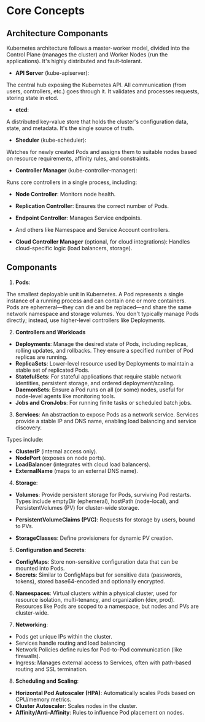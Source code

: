# Core Concepts

## Architecture Componants

Kubernetes architecture follows a master-worker model, divided into the Control Plane (manages the cluster) and Worker Nodes (run the applications). It's highly distributed and fault-tolerant.

- **API Server** (kube-apiserver):

The central hub exposing the Kubernetes API. All communication (from users, controllers, etc.) goes through it. It validates and processes requests, storing state in etcd.

- **etcd**:

A distributed key-value store that holds the cluster's configuration data, state, and metadata. It's the single source of truth.

- **Sheduler** (kube-scheduler):

Watches for newly created Pods and assigns them to suitable nodes based on resource requirements, affinity rules, and constraints.

- **Controller Manager** (kube-controller-manager):

Runs core controllers in a single process, including:
- **Node Controller**: Monitors node health.
- **Replication Controller**: Ensures the correct number of Pods.
- **Endpoint Controller**: Manages Service endpoints.
- And others like Namespace and Service Account controllers.

- **Cloud Controller Manager** (optional, for cloud integrations): Handles cloud-specific logic (load balancers, storage).

## Componants

1. **Pods**:

The smallest deployable unit in Kubernetes. A Pod represents a single instance of a running process and can contain one or more containers. Pods are ephemeral—they can die and be replaced—and share the same network namespace and storage volumes. You don't typically manage Pods directly; instead, use higher-level controllers like Deployments.

2. **Controllers and Workloads**

 - **Deployments**: Manage the desired state of Pods, including replicas, rolling updates, and rollbacks. They ensure a specified number of Pod replicas are running.
 - **ReplicaSets**: Lower-level resource used by Deployments to maintain a stable set of replicated Pods.
 - **StatefulSets**: For stateful applications that require stable network identities, persistent storage, and ordered deployment/scaling.
 - **DaemonSets**: Ensure a Pod runs on all (or some) nodes, useful for node-level agents like monitoring tools.
 - **Jobs and CronJobs**: For running finite tasks or scheduled batch jobs.

3. **Services**: An abstraction to expose Pods as a network service. Services provide a stable IP and DNS name, enabling load balancing and service discovery.

Types include:
 - **ClusterIP** (internal access only).
 - **NodePort** (exposes on node ports).
 - **LoadBalancer** (integrates with cloud load balancers).
 - **ExternalName** (maps to an external DNS name).

4. **Storage**:

 - **Volumes**: Provide persistent storage for Pods, surviving Pod restarts. Types include emptyDir (ephemeral), hostPath (node-local), and PersistentVolumes (PV) for cluster-wide storage.

 - **PersistentVolumeClaims (PVC)**: Requests for storage by users, bound to PVs.
 - **StorageClasses**: Define provisioners for dynamic PV creation.

5. **Configuration and Secrets**:

 - **ConfigMaps**: Store non-sensitive configuration data that can be mounted into Pods.
 - **Secrets**: Similar to ConfigMaps but for sensitive data (passwords, tokens), stored base64-encoded and optionally encrypted.

6. **Namespaces**: Virtual clusters within a physical cluster, used for resource isolation, multi-tenancy, and organization (dev, prod). Resources like Pods are scoped to a namespace, but nodes and PVs are cluster-wide.

7. **Networking**:

 - Pods get unique IPs within the cluster.
 - Services handle routing and load balancing
 - Network Policies define rules for Pod-to-Pod communication (like firewalls).
 - Ingress: Manages external access to Services, often with path-based routing and SSL termination.

 8. **Scheduling and Scaling**:

  - **Horizontal Pod Autoscaler (HPA)**: Automatically scales Pods based on CPU/memory metrics.
  - **Cluster Autoscaler**: Scales nodes in the cluster.
  - **Affinity/Anti-Affinity**: Rules to influence Pod placement on nodes.


